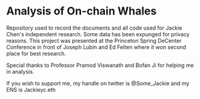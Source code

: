 # Analysis of On-chain Whales
Repository used to record the documents and all code used for Jackie Chen's independent research. Some data has been expunged for privacy reasons.
This project was presented at the Princeton Spring DeCenter Conference in front of Joseph Lubin and Ed Felten where it won second place for best research.

Special thanks to Professor Pramod Viswanath and Bofan Ji for helping me in analysis.

If you wish to support me, my handle on twitter is @Some_Jackie and my ENS is Jackieyc.eth
